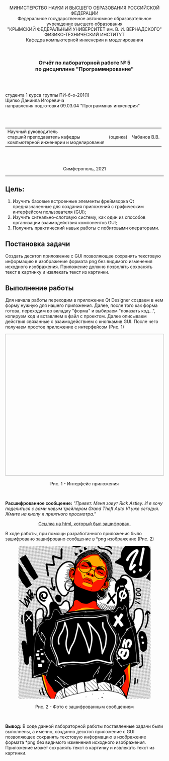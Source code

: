 <p align="center">МИНИСТЕРСТВО НАУКИ  И ВЫСШЕГО ОБРАЗОВАНИЯ РОССИЙСКОЙ ФЕДЕРАЦИИ<br>
Федеральное государственное автономное образовательное учреждение высшего образования<br>
"КРЫМСКИЙ ФЕДЕРАЛЬНЫЙ УНИВЕРСИТЕТ им. В. И. ВЕРНАДСКОГО"<br>
ФИЗИКО-ТЕХНИЧЕСКИЙ ИНСТИТУТ<br>
Кафедра компьютерной инженерии и моделирования</p>
<br>
<h3 align="center">Отчёт по лабораторной работе № 5<br> по дисциплине "Программирование"</h3>
<br><br>
<p>студента 1 курса группы ПИ-б-о-201(1)<br>
Щипко Даниила Игоревича<br>
направления подготовки 09.03.04 "Программная инженерия"</p>
<br><br>
<table>
<tr><td>Научный руководитель<br> старший преподаватель кафедры<br> компьютерной инженерии и моделирования</td>
<td>(оценка)</td>
<td>Чабанов В.В.</td>
</tr>
</table>
<br><br>
<p align="center">Симферополь, 2021</p>
<hr>

## Цель:

1. Изучить базовые встроенные элементы фреймворка Qt предназначенные для создания приложений с графическим интерфейсом пользователя (GUI);
2. Изучить сигнально-слотовую систему, как один из способов организации взаимодействия компонентов GUI;
3. Получить практический навык работы с побитовыми операторами.
## Постановка задачи
Создать десктоп приложение с GUI позволяющее сохранять текстовую информацию в изображение формата png без видимого изменения исходного изображения. Приложение должно позволять сохранять текст в картинку и извлекать текст из картинки.

## Выполнение работы
Для начала работы переходим в приложение Qt Designer создаем в нем форму нужную для нашего приложения. Далее, после того как форма готова, переходим во вкладку "форма" и выбираем "показать код...", копируем код и вставляем в файл с проектом. Далее описываем действия связанные с взаимодействием с кнопкамив GUI. После чего получаем простое приложение с интерфейсом (Рис. 1)


<p align="center"> <img width="600" height="450 src = "img/1.png"</p>
<p align="center"> Рис. 1 - Интерфейс приложения </p> </br>





**Расшифрованное сообщение:** *"Привет. Меня зовут Rick Astley.
И я хочу поделиться с вами новым трейлером Grand Theft Auto VI уже сегодня.
Жмите на кнопу и приятного просмотра."* 
<div align="center">
<a href="index.html">Ссылка на html, который был зашифрован.</a>
</div>

В ходе работы, при помощи разработанного приложения было зашифровано зашифровано сообщение в *png изображение (Рис. 2) 

<p align="center"> <img width="420" height="485" src = "img/2.png"</p>
<p align="center"> Рис. 2 - Фото с зашифрованным сообщением</p> </br>




**Вывод:** В ходе данной лабораторной работы поставленные задачи были выполнены, а именно, созданно десктоп приложение с GUI позволяющее сохранять текстовую информацию в изображение формата *png без видимого изменения исходного изображения. Приложение может сохранять текст в картинку и извлекать текст из картинки.  